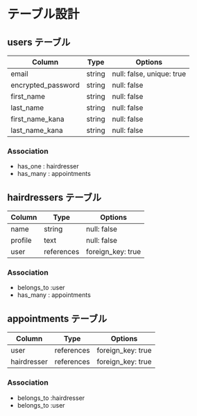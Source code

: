 # テーブル設計

## users テーブル

| Column             | Type   | Options                   |
| ------------------ | ------ | ------------------------- |
| email              | string | null: false, unique: true |
| encrypted_password | string | null: false               |
| first_name         | string | null: false               |
| last_name          | string | null: false               |
| first_name_kana    | string | null: false               |
| last_name_kana     | string | null: false               |

### Association

- has_one : hairdresser
- has_many : appointments

## hairdressers テーブル

| Column     | Type       | Options           |
| --------   | ---------- | ----------------- |
| name       | string     | null: false       |
| profile    | text       | null: false       |
| user       | references | foreign_key: true |

### Association

- belongs_to :user
- has_many : appointments

## appointments テーブル

| Column      | Type       | Options           |
| ----------- | ---------- | ----------------- |
| user        | references | foreign_key: true |
| hairdresser | references | foreign_key: true |

### Association

- belongs_to :hairdresser
- belongs_to :user